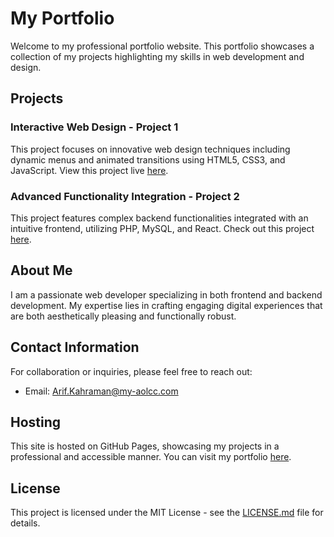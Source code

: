 # My Portfolio

Welcome to my professional portfolio website. This portfolio showcases a collection of my projects highlighting my skills in web development and design.

## Projects

### Interactive Web Design - Project 1
This project focuses on innovative web design techniques including dynamic menus and animated transitions using HTML5, CSS3, and JavaScript. View this project live [here](https://github.com/arifkahraman1).

### Advanced Functionality Integration - Project 2
This project features complex backend functionalities integrated with an intuitive frontend, utilizing PHP, MySQL, and React. Check out this project [here](https://github.com/arifkahraman1).

## About Me

I am a passionate web developer specializing in both frontend and backend development. My expertise lies in crafting engaging digital experiences that are both aesthetically pleasing and functionally robust.

## Contact Information

For collaboration or inquiries, please feel free to reach out:
- Email: [Arif.Kahraman@my-aolcc.com](mailto:Arif.Kahraman@my-aolcc.com)

## Hosting

This site is hosted on GitHub Pages, showcasing my projects in a professional and accessible manner. You can visit my portfolio [here](https://github.com/arifkahraman1).

## License

This project is licensed under the MIT License - see the [LICENSE.md](LICENSE.md) file for details.
